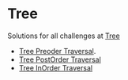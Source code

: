 # Tree

Solutions for all challenges at [Tree](https://www.hackerrank.com/challenges/tree-preorder-traversal/problem)

* [Tree Preoder Traversal](https://www.hackerranlink.com/challenges/tree-preorder-traversal/problem).
* [Tree PostOrder Traversal](https://www.hackerrank.com/challenges/tree-postorder-traversal/problem)
* [Tree InOrder Traversal](https://www.hackerranlink.com/challenges/tree-inorder-traversal/problem)
